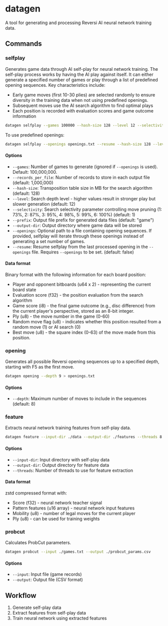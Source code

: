 # datagen

A tool for generating and processing Reversi AI neural network training data.

## Commands

### selfplay

Generates game data through AI self-play for neural network training. The self-play process works by having the AI play against itself. It can either generate a specified number of games or play through a list of predefined opening sequences. Key characteristics include:

- Early game moves (first 10-30 plies) are selected randomly to ensure diversity in the training data when not using predefined openings.
- Subsequent moves use the AI search algorithm to find optimal plays
- Each position is recorded with evaluation scores and game outcome information

```bash
datagen selfplay --games 100000 --hash-size 128 --level 12 --selectivity 1 --prefix game --output-dir ./data
```

To use predefined openings:

```bash
datagen selfplay --openings openings.txt --resume --hash-size 128 --level 12 --selectivity 1 --prefix game --output-dir ./data
```

#### Options

- `--games`: Number of games to generate (ignored if `--openings` is used). Default: 100,000,000.
- `--records_per_file`: Number of records to store in each output file (default: 1,000,000)
- `--hash-size`: Transposition table size in MB for the search algorithm (default: 128)
- `--level`: Search depth level - higher values result in stronger play but slower generation (default: 12)
- `--selectivity`: Search selectivity parameter controlling move pruning (1: 73%, 2: 87%, 3: 95%, 4: 98%, 5: 99%, 6: 100%) (default: 1)
- `--prefix`: Output file prefix for generated data files (default: "game")
- `--output-dir`: Output directory where game data will be stored
- `--openings`: Optional path to a file containing opening sequences. If provided, selfplay will iterate through these openings instead of generating a set number of games.
- `--resume`: Resume selfplay from the last processed opening in the `--openings` file. Requires `--openings` to be set. (default: false)

#### Data format

Binary format with the following information for each board position:

- Player and opponent bitboards (u64 x 2) - representing the current board state
- Evaluation score (f32) - the position evaluation from the search algorithm
- Game score (i8) - the final game outcome (e.g., disc difference) from the current player's perspective, stored as an 8-bit integer.
- Ply (u8) - the move number in the game (0-60)
- Random move flag (u8) - indicates whether this position resulted from a random move (1) or AI search (0)
- Best move (u8) - the square index (0-63) of the move made from this position.

### opening

Generates all possible Reversi opening sequences up to a specified depth, starting with F5 as the first move.

```bash
datagen opening --depth 9 > openings.txt
```

#### Options

- `--depth`: Maximum number of moves to include in the sequences (default: 8)

### feature

Extracts neural network training features from self-play data.

```bash
datagen feature --input-dir ./data --output-dir ./features --threads 8
```

#### Options

- `--input-dir`: Input directory with self-play data
- `--output-dir`: Output directory for feature data
- `--threads`: Number of threads to use for feature extraction

#### Data format

zstd compressed format with:

- Score (f32) - neural network teacher signal
- Pattern features (u16 array) - neural network input features
- Mobility (u8) - number of legal moves for the current player
- Ply (u8) - can be used for training weights

### probcut

Calculates ProbCut parameters.

```bash
datagen probcut --input ./games.txt --output ./probcut_params.csv
```

#### Options

- `--input`: Input file (game records)
- `--output`: Output file (CSV format)

## Workflow

1. Generate self-play data
2. Extract features from self-play data
3. Train neural network using extracted features
